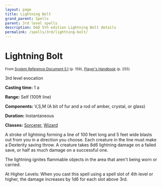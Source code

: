 ```yaml
---
layout: page
title: Lightning Bolt
grand_parent: Spells
parent: 3rd level spells 
description: D&D 5th edition Lightning Bolt details
permalink: /spells/3rd/lightning-bolt/
---
```


# Lightning Bolt

<small>From <a target="_blank" href="https://media.wizards.com/2016/downloads/DND/SRD-OGL_V5.1.pdf">System Reference Document 5.1</a> (p. 159), <a target="_blank" href="https://dnd.wizards.com/products/tabletop-games/rpg-products/rpg_playershandbook">Player's Handbook</a> (p. 255)</small>


3rd level evocation

**Casting time:** 1 a

**Range:** Self (100ft line)

**Components:** V,S,M (A bit of fur and a rod of amber, crystal, or glass)

**Duration:** Instantaneous

**Classes:** [Sorcerer](/classes/sorcerer/), [Wizard](/classes/wizard/)

A stroke of lightning forming a line of 100 feet long and 5 feet wide blasts out from you in a direction you choose. Each creature in the line must make a Dexterity saving throw. A creature takes 8d6 lightning damage on a failed save, or half as much damage on a successful one.

   The lightning ignites flammable objects in the area that aren't being worn or carried.

   At Higher Levels: When you cast this spell using a spell slot of 4th level or higher, the damage increases by 1d6 for each slot above 3rd.